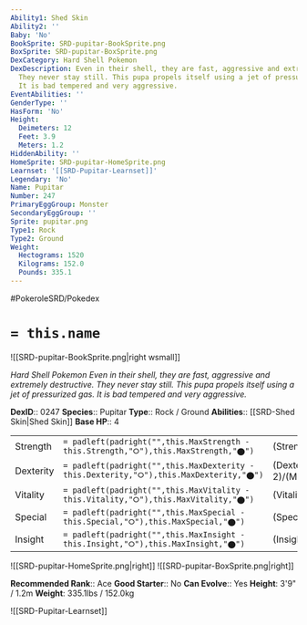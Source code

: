 ```yaml
---
Ability1: Shed Skin
Ability2: ''
Baby: 'No'
BookSprite: SRD-pupitar-BookSprite.png
BoxSprite: SRD-pupitar-BoxSprite.png
DexCategory: Hard Shell Pokemon
DexDescription: Even in their shell, they are fast, aggressive and extremely destructive.
  They never stay still. This pupa propels itself using a jet of pressurized gas.
  It is bad tempered and very aggressive.
EventAbilities: ''
GenderType: ''
HasForm: 'No'
Height:
  Deimeters: 12
  Feet: 3.9
  Meters: 1.2
HiddenAbility: ''
HomeSprite: SRD-pupitar-HomeSprite.png
Learnset: '[[SRD-Pupitar-Learnset]]'
Legendary: 'No'
Name: Pupitar
Number: 247
PrimaryEggGroup: Monster
SecondaryEggGroup: ''
Sprite: pupitar.png
Type1: Rock
Type2: Ground
Weight:
  Hectograms: 1520
  Kilograms: 152.0
  Pounds: 335.1
---
```


#PokeroleSRD/Pokedex

# `= this.name`

![[SRD-pupitar-BookSprite.png|right wsmall]]

*Hard Shell Pokemon*
*Even in their shell, they are fast, aggressive and extremely destructive. They never stay still. This pupa propels itself using a jet of pressurized gas. It is bad tempered and very aggressive.*

**DexID**:: 0247
**Species**:: Pupitar
**Type**:: Rock / Ground
**Abilities**:: [[SRD-Shed Skin|Shed Skin]]
**Base HP**:: 4

|           |                                                                                        |                                          |
| --------- | -------------------------------------------------------------------------------------- | ---------------------------------------- |
| Strength  | `= padleft(padright("",this.MaxStrength - this.Strength,"⭘"),this.MaxStrength,"⬤")`    | (Strength::2)/(MaxStrength::5)   |
| Dexterity | `= padleft(padright("",this.MaxDexterity - this.Dexterity,"⭘"),this.MaxDexterity,"⬤")` | (Dexterity:: 2)/(MaxDexterity::4) |
| Vitality  | `= padleft(padright("",this.MaxVitality - this.Vitality,"⭘"),this.MaxVitality,"⬤")`    | (Vitality::2)/(MaxVitality::5)   |
| Special   | `= padleft(padright("",this.MaxSpecial - this.Special,"⭘"),this.MaxSpecial,"⬤")`       | (Special::2)/(MaxSpecial::4)     |
| Insight   | `= padleft(padright("",this.MaxInsight - this.Insight,"⭘"),this.MaxInsight,"⬤")`       | (Insight::2)/(MaxInsight::5)     |

![[SRD-pupitar-HomeSprite.png|right]]
![[SRD-pupitar-BoxSprite.png|right]]

**Recommended Rank**:: Ace
**Good Starter**:: No
**Can Evolve**:: Yes
**Height**: 3'9" / 1.2m
**Weight**: 335.1lbs / 152.0kg

![[SRD-Pupitar-Learnset]]
